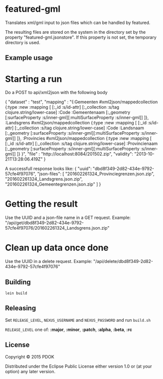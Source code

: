 # featured-gml

Translates xml/gml input to json files which can be handled by featured. 

The resulting files are stored on the system in the directory set by the property "featured-gml.jsonstore". If this property is not set, the temporary directory is used.

## Example usage

# Starting a run
Do a POST to api/xml2json with the following body

{
    "dataset" : "test",
    "mapping" : "{:Gemeenten #xml2json/mappedcollection {:type :new :mapping
                    [
                     [:_id :s/id-attr]
                     [:_collection :s/tag clojure.string/lower-case]
                     :Code
                     :Gemeentenaam
                      [:_geometry [:surfaceProperty :s/inner-gml][:multiSurfaceProperty :s/inner-gml]]
                     ]},
 :Landsgrens #xml2json/mappedcollection {:type :new :mapping
                    [
                     [:_id :s/id-attr]
                     [:_collection :s/tag clojure.string/lower-case]
                     :Code
                     :Landsnaam
                      [:_geometry [:surfaceProperty :s/inner-gml][:multiSurfaceProperty :s/inner-gml]]
                     ]},
 :Provincies #xml2json/mappedcollection {:type :new :mapping
                    [
                     [:_id :s/id-attr]
                     [:_collection :s/tag clojure.string/lower-case]
                     :Provincienaam
                      [:_geometry [:surfaceProperty :s/inner-gml][:multiSurfaceProperty :s/inner-gml]]
                     ]}
}",
    "file" : "http://localhost:8084/201502.zip",
    "validity": "2013-10-21T13:28:06.419Z"
}

A successfull response looks like:
{
  "uuid": "dbd8f349-2d82-434e-9792-57cfe4f97076",
  "json-files": [
    "201602261324_Provinciegrenzen.json.zip",
    "201602261324_Landsgrens.json.zip",
    "201602261324_Gemeentegrenzen.json.zip"
  ]
}

# Getting the result
Use the UUID and a json-file name in a GET request. Example: "/api/get/dbd8f349-2d82-434e-9792-57cfe4f97076/201602261324_Landsgrens.json.zip"

# Clean up data once done
Use the UUID in a delete request. Example: "/api/delete/dbd8f349-2d82-434e-9792-57cfe4f97076"

## Building
```lein build```

## Releasing
Set ```RELEASE_LEVEL```, ```NEXUS_USERNAME``` and ```NEXUS_PASSWORD``` and run ```build.sh```

```RELEASE_LEVEL``` one of: **:major**, **:minor**, **:patch**, **:alpha**, **:beta**, **:rc**

## License

Copyright © 2015 PDOK

Distributed under the Eclipse Public License either version 1.0 or (at
your option) any later version.
